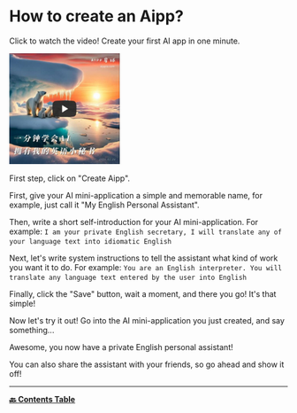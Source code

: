 # How to create an Aipp?

Click to watch the video! Create your first AI app in one minute.

<a target="_blank" href="https://youtu.be/iSoSfhOCN3w?si=HNeLy_Eupc_SlKRi" title="一分钟学会AI：拥有我的英语小秘书"><img src="../images/20240226-video-cover.jpg" alt="一分钟学会AI：拥有我的英语小秘书" width="200" height="200"/></a>

First step, click on "Create Aipp".

First, give your AI mini-application a simple and memorable name, for example, just call it "My English Personal Assistant".

Then, write a short self-introduction for your AI mini-application. For example: `I am your private English secretary, I will translate any of your language text into idiomatic English`

Next, let's write system instructions to tell the assistant what kind of work you want it to do. For example: `You are an English interpreter. You will translate any language text entered by the user into English`

Finally, click the "Save" button, wait a moment, and there you go! It's that simple!

Now let's try it out! Go into the AI mini-application you just created, and say something...

Awesome, you now have a private English personal assistant!

You can also share the assistant with your friends, so go ahead and show it off!

---

**[🔙 Contents Table](../home.md)**
